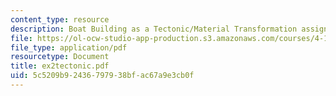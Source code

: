 ```yaml
---
content_type: resource
description: Boat Building as a Tectonic/Material Transformation assignment.
file: https://ol-ocw-studio-app-production.s3.amazonaws.com/courses/4-131b-architectural-design-level-ii-material-and-tectonic-transformations-the-herreshoff-museum-fall-2003/5c5209b92436797938bfac67a9e3cb0f_ex2tectonic.pdf
file_type: application/pdf
resourcetype: Document
title: ex2tectonic.pdf
uid: 5c5209b9-2436-7979-38bf-ac67a9e3cb0f
---
```

